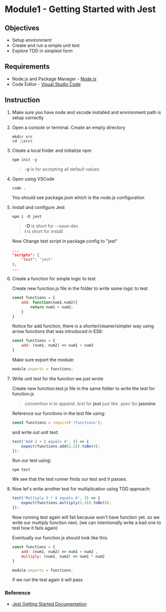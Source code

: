 # Module1 - Getting Started with Jest

## Objectives

* Setup environment
* Create and run a simple unit test
* Explore TDD in simplest form

## Requirements

* Node.js and Package Manager - [Node.js](https://nodejs.org/)
* Code Editor - [Visual Studio Code](https://code.visualstudio.com/)

## Instruction

1. Make sure you have node and vscode installed and environment path is setup correctly
2. Open a console or terminal. Create an empty directory

    ```console
    mkdir src
    cd .\src\
    ```

3. Cteate a local folder and initialize npm

    ```console
    npm init -y
    ```

    > **-y** is for accepting all default values.

4. Open using VSCode

    ```console
    code .
    ```
  
    You should see package.json which is the node.js configuration

5. Install and configure Jest

    ```console
    npm i -D jest
    ```

    >**-D** is short for --save-dev  
    >**i** is short for install

    Now Change test script in package.config to "jest"

    ```json
    ...
    "scripts": {
        "test": "jest"
    },
    ...
    ```

6. Create a function for simple logic to test

    Create new function.js file in the folder to write some logic to test

    ```javascript
    const functions = {
        add: function(num1,num2){
            return num1 + num2;
        }
    }
    ```

    Notice for add function, there is a shorter/cleaner/simpler way using arrow functions that was introduced in ES6:

    ```javascript
    const functions = {
        add: (num1, num2) => num1 + num2
    }
    ```

    Make sure export the module:

    ```javascript
    module.exports = functions;
    ```

7. Write unit test for the function we just wrote

    Create new function.test.js file in the same folder to write the test for function.js
    > convention is to append *.test* for **jest** just like *.spec* for **jasmine**

    Reference our functions in the test file using:

    ```javascript
    const functions = require('/functions');
    ```

    and write out unit test:

    ```javascript
    test('Add 2 + 2 equals 4', () => {
        expect(functions.add(2,2)).toBe(4);
    });
    ```

    Run our test using:

    ```console
    npm test
    ```

    We see that the test runner finds our test and it passes.

8. Now let's write another test for multiplication using TDD approach:

    ```javascript
    test('Multiply 2 * 4 equals 8', () => {
        expect(functions.multiply(2,4)).toBe(8);
    });
    ```

    Now running test again will fail because won't have function yet. so we write our multiply function next. (we can intentionally write a bad one to test how it fails again)

    Eventually our function.js should look like this:

    ```javascript
    const functions = {
        add: (num1, num2) => num1 + num2 ,
        multiply: (num1, num2) => num1 * num2
    }

    module.exports = functions;
    ```

    if we run the test again it will pass

### Reference

* [Jest Getting Started Documentation](https://jestjs.io/docs/en/getting-started)
